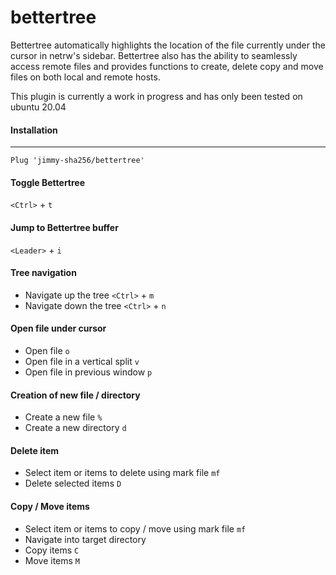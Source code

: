 # bettertree

Bettertree automatically highlights the location of the file currently under the cursor in netrw's sidebar. 
Bettertree also has the ability to seamlessly access remote files and provides functions to create, delete copy and move files on both local and remote hosts. 

This plugin is currently a work in progress and has only been tested on ubuntu 20.04

#### Installation
---

```
Plug 'jimmy-sha256/bettertree'
```

#### Toggle Bettertree

`<Ctrl>` + `t`

#### Jump to Bettertree buffer

`<Leader>` + `i`
  
#### Tree navigation

* Navigate up the tree `<Ctrl>` + `m`
* Navigate down the tree `<Ctrl>` + `n`

#### Open file under cursor

* Open file `o`
* Open file in a vertical split `v`
* Open file in previous window `p`

#### Creation of new file / directory 

* Create a new file `%`
* Create a new directory `d`

#### Delete item

* Select item or items to delete using mark file `mf`
* Delete selected items `D`

#### Copy / Move items

* Select item or items to copy / move using mark file `mf`
* Navigate into target directory
* Copy items `C`
* Move items `M`









